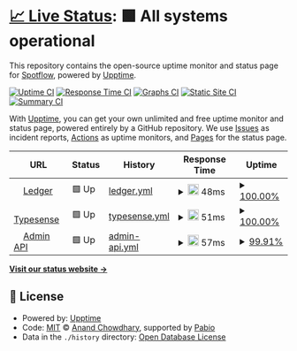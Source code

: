 # [📈 Live Status](https://Spotflow-One.github.io/pivate-status): <!--live status--> **🟩 All systems operational**

This repository contains the open-source uptime monitor and status page for [Spotflow](https://spotflow.one), powered by [Upptime](https://github.com/upptime/upptime).

[![Uptime CI](https://github.com/Spotflow-One/pivate-status/workflows/Uptime%20CI/badge.svg)](https://github.com/Spotflow-One/pivate-status/actions?query=workflow%3A%22Uptime+CI%22)
[![Response Time CI](https://github.com/Spotflow-One/pivate-status/workflows/Response%20Time%20CI/badge.svg)](https://github.com/Spotflow-One/pivate-status/actions?query=workflow%3A%22Response+Time+CI%22)
[![Graphs CI](https://github.com/Spotflow-One/pivate-status/workflows/Graphs%20CI/badge.svg)](https://github.com/Spotflow-One/pivate-status/actions?query=workflow%3A%22Graphs+CI%22)
[![Static Site CI](https://github.com/Spotflow-One/pivate-status/workflows/Static%20Site%20CI/badge.svg)](https://github.com/Spotflow-One/pivate-status/actions?query=workflow%3A%22Static+Site+CI%22)
[![Summary CI](https://github.com/Spotflow-One/pivate-status/workflows/Summary%20CI/badge.svg)](https://github.com/Spotflow-One/pivate-status/actions?query=workflow%3A%22Summary+CI%22)

With [Upptime](https://upptime.js.org), you can get your own unlimited and free uptime monitor and status page, powered entirely by a GitHub repository. We use [Issues](https://github.com/Spotflow-One/pivate-status/issues) as incident reports, [Actions](https://github.com/Spotflow-One/pivate-status/actions) as uptime monitors, and [Pages](https://Spotflow-One.github.io/pivate-status) for the status page.

<!--start: status pages-->
<!-- This summary is generated by Upptime (https://github.com/upptime/upptime) -->
<!-- Do not edit this manually, your changes will be overwritten -->
<!-- prettier-ignore -->
| URL | Status | History | Response Time | Uptime |
| --- | ------ | ------- | ------------- | ------ |
| <img alt="" src="https://icons.duckduckgo.com/ip3/ledger-api.spotflow.co.ico" height="13"> [Ledger](https://ledger-api.spotflow.co/) | 🟩 Up | [ledger.yml](https://github.com/Spotflow-One/private-status/commits/HEAD/history/ledger.yml) | <details><summary><img alt="Response time graph" src="./graphs/ledger/response-time-week.png" height="20"> 48ms</summary><br><a href="https://Spotflow-One.github.io/private-status/history/ledger"><img alt="Response time 50" src="https://img.shields.io/endpoint?url=https%3A%2F%2Fraw.githubusercontent.com%2FSpotflow-One%2Fprivate-status%2FHEAD%2Fapi%2Fledger%2Fresponse-time.json"></a><br><a href="https://Spotflow-One.github.io/private-status/history/ledger"><img alt="24-hour response time 64" src="https://img.shields.io/endpoint?url=https%3A%2F%2Fraw.githubusercontent.com%2FSpotflow-One%2Fprivate-status%2FHEAD%2Fapi%2Fledger%2Fresponse-time-day.json"></a><br><a href="https://Spotflow-One.github.io/private-status/history/ledger"><img alt="7-day response time 48" src="https://img.shields.io/endpoint?url=https%3A%2F%2Fraw.githubusercontent.com%2FSpotflow-One%2Fprivate-status%2FHEAD%2Fapi%2Fledger%2Fresponse-time-week.json"></a><br><a href="https://Spotflow-One.github.io/private-status/history/ledger"><img alt="30-day response time 47" src="https://img.shields.io/endpoint?url=https%3A%2F%2Fraw.githubusercontent.com%2FSpotflow-One%2Fprivate-status%2FHEAD%2Fapi%2Fledger%2Fresponse-time-month.json"></a><br><a href="https://Spotflow-One.github.io/private-status/history/ledger"><img alt="1-year response time 50" src="https://img.shields.io/endpoint?url=https%3A%2F%2Fraw.githubusercontent.com%2FSpotflow-One%2Fprivate-status%2FHEAD%2Fapi%2Fledger%2Fresponse-time-year.json"></a></details> | <details><summary><a href="https://Spotflow-One.github.io/private-status/history/ledger">100.00%</a></summary><a href="https://Spotflow-One.github.io/private-status/history/ledger"><img alt="All-time uptime 99.99%" src="https://img.shields.io/endpoint?url=https%3A%2F%2Fraw.githubusercontent.com%2FSpotflow-One%2Fprivate-status%2FHEAD%2Fapi%2Fledger%2Fuptime.json"></a><br><a href="https://Spotflow-One.github.io/private-status/history/ledger"><img alt="24-hour uptime 100.00%" src="https://img.shields.io/endpoint?url=https%3A%2F%2Fraw.githubusercontent.com%2FSpotflow-One%2Fprivate-status%2FHEAD%2Fapi%2Fledger%2Fuptime-day.json"></a><br><a href="https://Spotflow-One.github.io/private-status/history/ledger"><img alt="7-day uptime 100.00%" src="https://img.shields.io/endpoint?url=https%3A%2F%2Fraw.githubusercontent.com%2FSpotflow-One%2Fprivate-status%2FHEAD%2Fapi%2Fledger%2Fuptime-week.json"></a><br><a href="https://Spotflow-One.github.io/private-status/history/ledger"><img alt="30-day uptime 100.00%" src="https://img.shields.io/endpoint?url=https%3A%2F%2Fraw.githubusercontent.com%2FSpotflow-One%2Fprivate-status%2FHEAD%2Fapi%2Fledger%2Fuptime-month.json"></a><br><a href="https://Spotflow-One.github.io/private-status/history/ledger"><img alt="1-year uptime 99.99%" src="https://img.shields.io/endpoint?url=https%3A%2F%2Fraw.githubusercontent.com%2FSpotflow-One%2Fprivate-status%2FHEAD%2Fapi%2Fledger%2Fuptime-year.json"></a></details>
| <img alt="" src="https://icons.duckduckgo.com/ip3/typesense.spotflow.co.ico" height="13"> [Typesense](https://typesense.spotflow.co/health) | 🟩 Up | [typesense.yml](https://github.com/Spotflow-One/private-status/commits/HEAD/history/typesense.yml) | <details><summary><img alt="Response time graph" src="./graphs/typesense/response-time-week.png" height="20"> 51ms</summary><br><a href="https://Spotflow-One.github.io/private-status/history/typesense"><img alt="Response time 51" src="https://img.shields.io/endpoint?url=https%3A%2F%2Fraw.githubusercontent.com%2FSpotflow-One%2Fprivate-status%2FHEAD%2Fapi%2Ftypesense%2Fresponse-time.json"></a><br><a href="https://Spotflow-One.github.io/private-status/history/typesense"><img alt="24-hour response time 64" src="https://img.shields.io/endpoint?url=https%3A%2F%2Fraw.githubusercontent.com%2FSpotflow-One%2Fprivate-status%2FHEAD%2Fapi%2Ftypesense%2Fresponse-time-day.json"></a><br><a href="https://Spotflow-One.github.io/private-status/history/typesense"><img alt="7-day response time 51" src="https://img.shields.io/endpoint?url=https%3A%2F%2Fraw.githubusercontent.com%2FSpotflow-One%2Fprivate-status%2FHEAD%2Fapi%2Ftypesense%2Fresponse-time-week.json"></a><br><a href="https://Spotflow-One.github.io/private-status/history/typesense"><img alt="30-day response time 49" src="https://img.shields.io/endpoint?url=https%3A%2F%2Fraw.githubusercontent.com%2FSpotflow-One%2Fprivate-status%2FHEAD%2Fapi%2Ftypesense%2Fresponse-time-month.json"></a><br><a href="https://Spotflow-One.github.io/private-status/history/typesense"><img alt="1-year response time 51" src="https://img.shields.io/endpoint?url=https%3A%2F%2Fraw.githubusercontent.com%2FSpotflow-One%2Fprivate-status%2FHEAD%2Fapi%2Ftypesense%2Fresponse-time-year.json"></a></details> | <details><summary><a href="https://Spotflow-One.github.io/private-status/history/typesense">100.00%</a></summary><a href="https://Spotflow-One.github.io/private-status/history/typesense"><img alt="All-time uptime 99.97%" src="https://img.shields.io/endpoint?url=https%3A%2F%2Fraw.githubusercontent.com%2FSpotflow-One%2Fprivate-status%2FHEAD%2Fapi%2Ftypesense%2Fuptime.json"></a><br><a href="https://Spotflow-One.github.io/private-status/history/typesense"><img alt="24-hour uptime 100.00%" src="https://img.shields.io/endpoint?url=https%3A%2F%2Fraw.githubusercontent.com%2FSpotflow-One%2Fprivate-status%2FHEAD%2Fapi%2Ftypesense%2Fuptime-day.json"></a><br><a href="https://Spotflow-One.github.io/private-status/history/typesense"><img alt="7-day uptime 100.00%" src="https://img.shields.io/endpoint?url=https%3A%2F%2Fraw.githubusercontent.com%2FSpotflow-One%2Fprivate-status%2FHEAD%2Fapi%2Ftypesense%2Fuptime-week.json"></a><br><a href="https://Spotflow-One.github.io/private-status/history/typesense"><img alt="30-day uptime 100.00%" src="https://img.shields.io/endpoint?url=https%3A%2F%2Fraw.githubusercontent.com%2FSpotflow-One%2Fprivate-status%2FHEAD%2Fapi%2Ftypesense%2Fuptime-month.json"></a><br><a href="https://Spotflow-One.github.io/private-status/history/typesense"><img alt="1-year uptime 99.97%" src="https://img.shields.io/endpoint?url=https%3A%2F%2Fraw.githubusercontent.com%2FSpotflow-One%2Fprivate-status%2FHEAD%2Fapi%2Ftypesense%2Fuptime-year.json"></a></details>
| <img alt="" src="https://icons.duckduckgo.com/ip3/admin-api.spotflow.co.ico" height="13"> [Admin API](https://admin-api.spotflow.co/api-docs) | 🟩 Up | [admin-api.yml](https://github.com/Spotflow-One/private-status/commits/HEAD/history/admin-api.yml) | <details><summary><img alt="Response time graph" src="./graphs/admin-api/response-time-week.png" height="20"> 57ms</summary><br><a href="https://Spotflow-One.github.io/private-status/history/admin-api"><img alt="Response time 57" src="https://img.shields.io/endpoint?url=https%3A%2F%2Fraw.githubusercontent.com%2FSpotflow-One%2Fprivate-status%2FHEAD%2Fapi%2Fadmin-api%2Fresponse-time.json"></a><br><a href="https://Spotflow-One.github.io/private-status/history/admin-api"><img alt="24-hour response time 62" src="https://img.shields.io/endpoint?url=https%3A%2F%2Fraw.githubusercontent.com%2FSpotflow-One%2Fprivate-status%2FHEAD%2Fapi%2Fadmin-api%2Fresponse-time-day.json"></a><br><a href="https://Spotflow-One.github.io/private-status/history/admin-api"><img alt="7-day response time 57" src="https://img.shields.io/endpoint?url=https%3A%2F%2Fraw.githubusercontent.com%2FSpotflow-One%2Fprivate-status%2FHEAD%2Fapi%2Fadmin-api%2Fresponse-time-week.json"></a><br><a href="https://Spotflow-One.github.io/private-status/history/admin-api"><img alt="30-day response time 56" src="https://img.shields.io/endpoint?url=https%3A%2F%2Fraw.githubusercontent.com%2FSpotflow-One%2Fprivate-status%2FHEAD%2Fapi%2Fadmin-api%2Fresponse-time-month.json"></a><br><a href="https://Spotflow-One.github.io/private-status/history/admin-api"><img alt="1-year response time 57" src="https://img.shields.io/endpoint?url=https%3A%2F%2Fraw.githubusercontent.com%2FSpotflow-One%2Fprivate-status%2FHEAD%2Fapi%2Fadmin-api%2Fresponse-time-year.json"></a></details> | <details><summary><a href="https://Spotflow-One.github.io/private-status/history/admin-api">99.91%</a></summary><a href="https://Spotflow-One.github.io/private-status/history/admin-api"><img alt="All-time uptime 100.00%" src="https://img.shields.io/endpoint?url=https%3A%2F%2Fraw.githubusercontent.com%2FSpotflow-One%2Fprivate-status%2FHEAD%2Fapi%2Fadmin-api%2Fuptime.json"></a><br><a href="https://Spotflow-One.github.io/private-status/history/admin-api"><img alt="24-hour uptime 99.39%" src="https://img.shields.io/endpoint?url=https%3A%2F%2Fraw.githubusercontent.com%2FSpotflow-One%2Fprivate-status%2FHEAD%2Fapi%2Fadmin-api%2Fuptime-day.json"></a><br><a href="https://Spotflow-One.github.io/private-status/history/admin-api"><img alt="7-day uptime 99.91%" src="https://img.shields.io/endpoint?url=https%3A%2F%2Fraw.githubusercontent.com%2FSpotflow-One%2Fprivate-status%2FHEAD%2Fapi%2Fadmin-api%2Fuptime-week.json"></a><br><a href="https://Spotflow-One.github.io/private-status/history/admin-api"><img alt="30-day uptime 99.98%" src="https://img.shields.io/endpoint?url=https%3A%2F%2Fraw.githubusercontent.com%2FSpotflow-One%2Fprivate-status%2FHEAD%2Fapi%2Fadmin-api%2Fuptime-month.json"></a><br><a href="https://Spotflow-One.github.io/private-status/history/admin-api"><img alt="1-year uptime 100.00%" src="https://img.shields.io/endpoint?url=https%3A%2F%2Fraw.githubusercontent.com%2FSpotflow-One%2Fprivate-status%2FHEAD%2Fapi%2Fadmin-api%2Fuptime-year.json"></a></details>

<!--end: status pages-->

[**Visit our status website →**](https://Spotflow-One.github.io/pivate-status)

## 📄 License

- Powered by: [Upptime](https://github.com/upptime/upptime)
- Code: [MIT](./LICENSE) © [Anand Chowdhary](https://anandchowdhary.com), supported by [Pabio](https://pabio.com)
- Data in the `./history` directory: [Open Database License](https://opendatacommons.org/licenses/odbl/1-0/)
